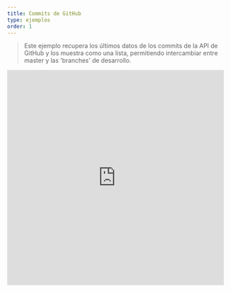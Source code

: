 ```yaml
---
title: Commits de GitHub
type: ejemplos
order: 1
---
```


> Este ejemplo recupera los últimos datos de los commits de la API de GitHub y los muestra como una lista, permitiendo intercambiar entre master y las 'branches' de desarrollo. 

<iframe width="100%" height="500" src="https://jsfiddle.net/yyx990803/c5g8xnar/embedded/result,html,js,css" allowfullscreen="allowfullscreen" frameborder="0"></iframe>
